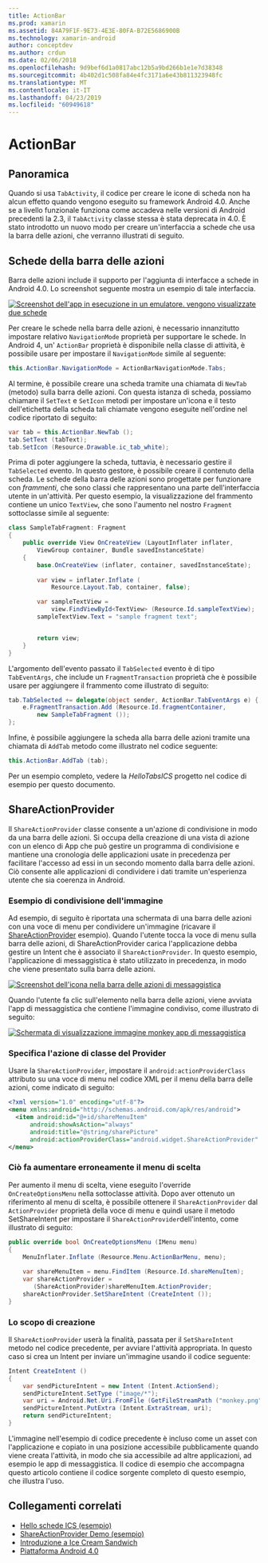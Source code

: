 ```yaml
---
title: ActionBar
ms.prod: xamarin
ms.assetid: 84A79F1F-9E73-4E3E-80FA-B72E5686900B
ms.technology: xamarin-android
author: conceptdev
ms.author: crdun
ms.date: 02/06/2018
ms.openlocfilehash: 9d9bef6d1a0817abc12b5a9bd266b1e1e7d38348
ms.sourcegitcommit: 4b402d1c508fa84e4fc3171a6e43b811323948fc
ms.translationtype: MT
ms.contentlocale: it-IT
ms.lasthandoff: 04/23/2019
ms.locfileid: "60949618"
---
```

# <a name="actionbar"></a>ActionBar


## <a name="overview"></a>Panoramica

Quando si usa `TabActivity`, il codice per creare le icone di scheda non ha alcun effetto quando vengono eseguito su framework Android 4.0. Anche se a livello funzionale funziona come accadeva nelle versioni di Android precedenti la 2.3, il `TabActivity` classe stessa è stata deprecata in 4.0. È stato introdotto un nuovo modo per creare un'interfaccia a schede che usa la barra delle azioni, che verranno illustrati di seguito.


## <a name="action-bar-tabs"></a>Schede della barra delle azioni

Barra delle azioni include il supporto per l'aggiunta di interfacce a schede in Android 4.0.
Lo screenshot seguente mostra un esempio di tale interfaccia.

[![Screenshot dell'app in esecuzione in un emulatore. vengono visualizzate due schede](action-bar-images/25-actionbartabs.png)](action-bar-images/25-actionbartabs.png#lightbox)

Per creare le schede nella barra delle azioni, è necessario innanzitutto impostare relativo `NavigationMode` proprietà per supportare le schede. In Android 4, un' `ActionBar` proprietà è disponibile nella classe di attività, è possibile usare per impostare il `NavigationMode` simile al seguente:

```csharp
this.ActionBar.NavigationMode = ActionBarNavigationMode.Tabs;
```

Al termine, è possibile creare una scheda tramite una chiamata di `NewTab` (metodo) sulla barra delle azioni. Con questa istanza di scheda, possiamo chiamare il `SetText` e `SetIcon` metodi per impostare un'icona e il testo dell'etichetta della scheda tali chiamate vengono eseguite nell'ordine nel codice riportato di seguito:

```csharp
var tab = this.ActionBar.NewTab ();
tab.SetText (tabText);
tab.SetIcon (Resource.Drawable.ic_tab_white);
```

Prima di poter aggiungere la scheda, tuttavia, è necessario gestire il `TabSelected` evento. In questo gestore, è possibile creare il contenuto della scheda. Le schede della barra delle azioni sono progettate per funzionare con *frammenti*, che sono classi che rappresentano una parte dell'interfaccia utente in un'attività. Per questo esempio, la visualizzazione del frammento contiene un unico `TextView`, che sono l'aumento nel nostro `Fragment` sottoclasse simile al seguente:

```csharp
class SampleTabFragment: Fragment
{           
    public override View OnCreateView (LayoutInflater inflater,
        ViewGroup container, Bundle savedInstanceState)
    {
        base.OnCreateView (inflater, container, savedInstanceState);
       
        var view = inflater.Inflate (
            Resource.Layout.Tab, container, false);

        var sampleTextView =
            view.FindViewById<TextView> (Resource.Id.sampleTextView);            
        sampleTextView.Text = "sample fragment text";


        return view;
    }
}
```

L'argomento dell'evento passato il `TabSelected` evento è di tipo `TabEventArgs`, che include un `FragmentTransaction` proprietà che è possibile usare per aggiungere il frammento come illustrato di seguito:

```csharp
tab.TabSelected += delegate(object sender, ActionBar.TabEventArgs e) {             
    e.FragmentTransaction.Add (Resource.Id.fragmentContainer,
        new SampleTabFragment ());
};
```

Infine, è possibile aggiungere la scheda alla barra delle azioni tramite una chiamata di `AddTab` metodo come illustrato nel codice seguente:

```csharp
this.ActionBar.AddTab (tab);
```

Per un esempio completo, vedere la *HelloTabsICS* progetto nel codice di esempio per questo documento.


## <a name="shareactionprovider"></a>ShareActionProvider

Il `ShareActionProvider` classe consente a un'azione di condivisione in modo da una barra delle azioni. Si occupa della creazione di una vista di azione con un elenco di App che può gestire un programma di condivisione e mantiene una cronologia delle applicazioni usate in precedenza per facilitare l'accesso ad essi in un secondo momento dalla barra delle azioni. Ciò consente alle applicazioni di condividere i dati tramite un'esperienza utente che sia coerenza in Android.


### <a name="image-sharing-example"></a>Esempio di condivisione dell'immagine

Ad esempio, di seguito è riportata una schermata di una barra delle azioni con una voce di menu per condividere un'immagine (ricavare il [ShareActionProvider](https://developer.xamarin.com/samples/monodroid/ShareActionProviderDemo/) esempio). Quando l'utente tocca la voce di menu sulla barra delle azioni, di ShareActionProvider carica l'applicazione debba gestire un Intent che è associato il `ShareActionProvider`. In questo esempio, l'applicazione di messaggistica è stato utilizzato in precedenza, in modo che viene presentato sulla barra delle azioni.

[![Screenshot dell'icona nella barra delle azioni di messaggistica](action-bar-images/09-shareactionprovider.png)](action-bar-images/09-shareactionprovider.png#lightbox)


Quando l'utente fa clic sull'elemento nella barra delle azioni, viene avviata l'app di messaggistica che contiene l'immagine condiviso, come illustrato di seguito:

[![Schermata di visualizzazione immagine monkey app di messaggistica](action-bar-images/10-messagewithimage.png)](action-bar-images/10-messagewithimage.png#lightbox)


### <a name="specifying-the-action-provider-class"></a>Specifica l'azione di classe del Provider

Usare la `ShareActionProvider`, impostare il `android:actionProviderClass` attributo su una voce di menu nel codice XML per il menu della barra delle azioni, come indicato di seguito:

```xml
<?xml version="1.0" encoding="utf-8"?>
<menu xmlns:android="http://schemas.android.com/apk/res/android">
  <item android:id="@+id/shareMenuItem"
      android:showAsAction="always"
      android:title="@string/sharePicture"
      android:actionProviderClass="android.widget.ShareActionProvider" />
</menu>
```


### <a name="inflating-the-menu"></a>Ciò fa aumentare erroneamente il menu di scelta

Per aumento il menu di scelta, viene eseguito l'override `OnCreateOptionsMenu` nella sottoclasse attività. Dopo aver ottenuto un riferimento al menu di scelta, è possibile ottenere il `ShareActionProvider` dal `ActionProvider` proprietà della voce di menu e quindi usare il metodo SetShareIntent per impostare il `ShareActionProvider`dell'intento, come illustrato di seguito:

```csharp
public override bool OnCreateOptionsMenu (IMenu menu)
{
    MenuInflater.Inflate (Resource.Menu.ActionBarMenu, menu);       
           
    var shareMenuItem = menu.FindItem (Resource.Id.shareMenuItem);           
    var shareActionProvider =
       (ShareActionProvider)shareMenuItem.ActionProvider;
    shareActionProvider.SetShareIntent (CreateIntent ());
}
```


### <a name="creating-the-intent"></a>Lo scopo di creazione

Il `ShareActionProvider` userà la finalità, passata per il `SetShareIntent` metodo nel codice precedente, per avviare l'attività appropriata. In questo caso si crea un Intent per inviare un'immagine usando il codice seguente:

```csharp
Intent CreateIntent ()
{  
    var sendPictureIntent = new Intent (Intent.ActionSend);
    sendPictureIntent.SetType ("image/*");
    var uri = Android.Net.Uri.FromFile (GetFileStreamPath ("monkey.png"));          
    sendPictureIntent.PutExtra (Intent.ExtraStream, uri);
    return sendPictureIntent;
}
```

L'immagine nell'esempio di codice precedente è incluso come un asset con l'applicazione e copiato in una posizione accessibile pubblicamente quando viene creata l'attività, in modo che sia accessibile ad altre applicazioni, ad esempio le app di messaggistica. Il codice di esempio che accompagna questo articolo contiene il codice sorgente completo di questo esempio, che illustra l'uso.



## <a name="related-links"></a>Collegamenti correlati

- [Hello schede ICS (esempio)](https://developer.xamarin.com/samples/HelloTabsICS/)
- [ShareActionProvider Demo (esempio)](https://developer.xamarin.com/samples/monodroid/ShareActionProviderDemo/)
- [Introduzione a Ice Cream Sandwich](http://www.android.com/about/ice-cream-sandwich/)
- [Piattaforma Android 4.0](https://developer.android.com/sdk/android-4.0.html)
